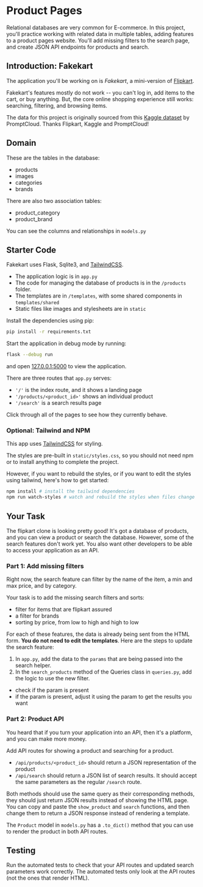 # Product Pages

Relational databases are very common for E-commerce. In this project, you'll practice working with related data in multiple tables, adding features to a product pages website. You'll add missing filters to the search page, and create JSON API endpoints for products and search.

## Introduction: Fakekart

The application you'll be working on is _Fakekart_, a mini-version of [Flipkart](https://www.flipkart.com/).

Fakekart's features mostly do not work -- you can't log in, add items to the cart, or buy anything. But, the core online shopping experience still works: searching, filtering, and browsing items.

The data for this project is originally sourced from this [Kaggle dataset](https://www.kaggle.com/datasets/PromptCloudHQ/flipkart-products) by PromptCloud. Thanks Flipkart, Kaggle and PromptCloud!

## Domain

These are the tables in the database:

- products
- images
- categories
- brands

There are also two association tables:
- product_category
- product_brand

You can see the columns and relationships in `models.py`

## Starter Code

Fakekart uses Flask, Sqlite3, and [TailwindCSS](https://tailwindcss.com/).

- The application logic is in `app.py`
- The code for managing the database of products is in the `/products` folder.
- The templates are in `/templates`, with some shared components in `templates/shared`
- Static files like images and stylesheets are in `static`

Install the dependencies using pip:

```sh
pip install -r requirements.txt
```

Start the application in debug mode by running:

```sh
flask --debug run
```

and open [127.0.0.1:5000](http://127.0.0.1:5000) to view the application.

There are three routes that `app.py` serves:
- `'/'` is the index route, and it shows a landing page
- `'/products/<product_id>'` shows an individual product
- `'/search'` is a search results page

Click through all of the pages to see how they currently behave.

### Optional: Tailwind and NPM

This app uses [TailwindCSS](https://tailwindcss.com/) for styling.

The styles are pre-built in `static/styles.css`, so you should not need npm or to install anything to complete the project.

However, if you want to rebuild the styles, or if you want to edit the styles using tailwind, here's how to get started:

```sh
npm install # install the tailwind dependencies
npm run watch-styles # watch and rebuild the styles when files change
```

## Your Task

The flipkart clone is looking pretty good! It's got a database of products, and you can view a product or search the database. However, some of the search features don't work yet. You also want other developers to be able to access your application as an API.

### Part 1: Add missing filters

Right now, the search feature can filter by the name of the item, a min and max price, and by category.

Your task is to add the missing search filters and sorts:
- filter for items that are flipkart assured
- a filter for brands
- sorting by price, from low to high and high to low

For each of these features, the data is already being sent from the HTML form. **You do not need to edit the templates**. Here are the steps to update the search feature:

1. In `app.py`, add the data to the `params` that are being passed into the search helper.
2. In the `search_products` method of the Queries class in `queries.py`, add the logic to use the new filter.
  - check if the param is present
  - if the param is present, adjust it using the param to get the results you want

### Part 2: Product API

You heard that if you turn your application into an API, then it's a platform, and you can make more money.

Add API routes for showing a product and searching for a product.

- `/api/products/<product_id>` should return a JSON representation of the product
- `/api/search` should return a JSON list of search results. It should accept the same parameters as the regular `/search` route.

Both methods should use the same query as their corresponding methods, they should just return JSON results instead of showing the HTML page. You can copy and paste the `show_product` and `search` functions, and then change them to return a JSON response instead of rendering a template.

The `Product` model in `models.py` has a `.to_dict()` method that you can use to render the product in both API routes.

## Testing

Run the automated tests to check that your API routes and updated search parameters work correctly. The automated tests only look at the API routes (not the ones that render HTML).

